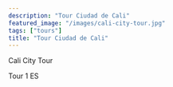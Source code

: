 ```yaml
---
description: "Tour Ciudad de Cali"
featured_image: "/images/cali-city-tour.jpg"
tags: ["tours"]
title: "Tour Ciudad de Cali"
---
```


Cali City Tour

Tour 1 ES
